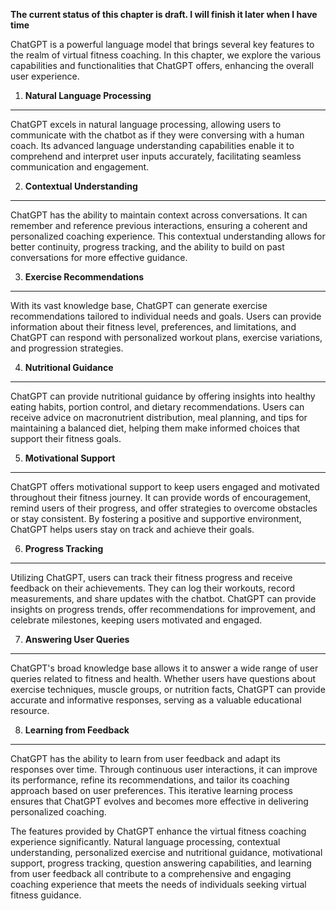 **The current status of this chapter is draft. I will finish it later when I have time**

ChatGPT is a powerful language model that brings several key features to the realm of virtual fitness coaching. In this chapter, we explore the various capabilities and functionalities that ChatGPT offers, enhancing the overall user experience.

1. **Natural Language Processing**
----------------------------------

ChatGPT excels in natural language processing, allowing users to communicate with the chatbot as if they were conversing with a human coach. Its advanced language understanding capabilities enable it to comprehend and interpret user inputs accurately, facilitating seamless communication and engagement.

2. **Contextual Understanding**
-------------------------------

ChatGPT has the ability to maintain context across conversations. It can remember and reference previous interactions, ensuring a coherent and personalized coaching experience. This contextual understanding allows for better continuity, progress tracking, and the ability to build on past conversations for more effective guidance.

3. **Exercise Recommendations**
-------------------------------

With its vast knowledge base, ChatGPT can generate exercise recommendations tailored to individual needs and goals. Users can provide information about their fitness level, preferences, and limitations, and ChatGPT can respond with personalized workout plans, exercise variations, and progression strategies.

4. **Nutritional Guidance**
---------------------------

ChatGPT can provide nutritional guidance by offering insights into healthy eating habits, portion control, and dietary recommendations. Users can receive advice on macronutrient distribution, meal planning, and tips for maintaining a balanced diet, helping them make informed choices that support their fitness goals.

5. **Motivational Support**
---------------------------

ChatGPT offers motivational support to keep users engaged and motivated throughout their fitness journey. It can provide words of encouragement, remind users of their progress, and offer strategies to overcome obstacles or stay consistent. By fostering a positive and supportive environment, ChatGPT helps users stay on track and achieve their goals.

6. **Progress Tracking**
------------------------

Utilizing ChatGPT, users can track their fitness progress and receive feedback on their achievements. They can log their workouts, record measurements, and share updates with the chatbot. ChatGPT can provide insights on progress trends, offer recommendations for improvement, and celebrate milestones, keeping users motivated and engaged.

7. **Answering User Queries**
-----------------------------

ChatGPT's broad knowledge base allows it to answer a wide range of user queries related to fitness and health. Whether users have questions about exercise techniques, muscle groups, or nutrition facts, ChatGPT can provide accurate and informative responses, serving as a valuable educational resource.

8. **Learning from Feedback**
-----------------------------

ChatGPT has the ability to learn from user feedback and adapt its responses over time. Through continuous user interactions, it can improve its performance, refine its recommendations, and tailor its coaching approach based on user preferences. This iterative learning process ensures that ChatGPT evolves and becomes more effective in delivering personalized coaching.

The features provided by ChatGPT enhance the virtual fitness coaching experience significantly. Natural language processing, contextual understanding, personalized exercise and nutritional guidance, motivational support, progress tracking, question answering capabilities, and learning from user feedback all contribute to a comprehensive and engaging coaching experience that meets the needs of individuals seeking virtual fitness guidance.

